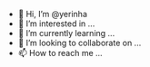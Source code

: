 - 👋 Hi, I’m @yerinha
- 👀 I’m interested in ...
- 🌱 I’m currently learning ...
- 💞️ I’m looking to collaborate on ...
- 📫 How to reach me ...

<!---
yerinha/yerinha is a ✨ special ✨ repository because its `README.md` (this file) appears on your GitHub profile.
You can click the Preview link to take a look at your changes.
--->
